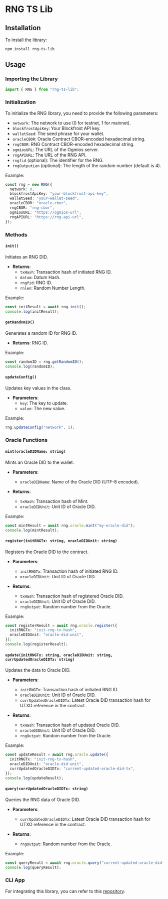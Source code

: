 # RNG TS Lib

## Installation

To install the library:

```sh
npm install rng-ts-lib
```

## Usage

### Importing the Library

```ts
import { RNG } from "rng-ts-lib";
```

### Initialization

To initialize the RNG library, you need to provide the following parameters:

- `network`: The network to use (0 for testnet, 1 for mainnet).
- `blockfrostApiKey`: Your Blockfrost API key.
- `walletSeed`: The seed phrase for your wallet.
- `oracleCBOR`: Oracle Contract CBOR-encoded hexadecimal string.
- `rngCBOR`: RNG Contract CBOR-encoded hexadecimal string.
- `ogmiosURL`: The URL of the Ogmios server.
- `rngAPIURL`: The URL of the RNG API.
- `rngfid` (optional): The identifier for the RNG.
- `rngOutputLen` (optional): The length of the random number (default is 4).

Example:

```ts
const rng = new RNG({
  network: 0,
  blockfrostApiKey: "your-blockfrost-api-key",
  walletSeed: "your-wallet-seed",
  oracleCBOR: "oracle-cbor",
  rngCBOR: "rng-cbor",
  ogmiosURL: "https://ogmios-url",
  rngAPIURL: "https://rng-api-url",
});
```

### Methods

#### `init()`

Initiates an RNG DID.

- **Returns**:
  - `txHash`: Transaction hash of initiated RNG ID.
  - `datum`: Datum Hash.
  - `rngfid`: RNG ID.
  - `rnlen`: Random Number Length.

Example:

```ts
const initResult = await rng.init();
console.log(initResult);
```

#### `getRandomID()`

Generates a random ID for RNG ID.

- **Returns**: RNG ID.

Example:

```ts
const randomID = rng.getRandomID();
console.log(randomID);
```

#### `updateConfig()`

Updates key values in the class.

- **Parameters**:
  - `key`: The key to update.
  - `value`: The new value.

Example:

```ts
rng.updateConfig("network", 1);
```

### Oracle Functions

#### `mint(oracleDIDName: string)`

Mints an Oracle DID to the wallet.

- **Parameters**:

  - `oracleDIDName`: Name of the Oracle DID (UTF-8 encoded).

- **Returns**:
  - `txHash`: Transaction hash of Mint.
  - `oracleDIDUnit`: Unit ID of Oracle DID.

Example:

```ts
const mintResult = await rng.oracle.mint("my-oracle-did");
console.log(mintResult);
```

#### `register(initRNGTx: string, oracleDIDUnit: string)`

Registers the Oracle DID to the contract.

- **Parameters**:

  - `initRNGTx`: Transaction hash of initiated RNG ID.
  - `oracleDIDUnit`: Unit ID of Oracle DID.

- **Returns**:
  - `txHash`: Transaction hash of registered Oracle DID.
  - `oracleDIDUnit`: Unit ID of Oracle DID.
  - `rngOutput`: Random number from the Oracle.

Example:

```ts
const registerResult = await rng.oracle.register({
  initRNGTx: "init-rng-tx-hash",
  oracleDIDUnit: "oracle-did-unit",
});
console.log(registerResult);
```

#### `update(initRNGTx: string, oracleDIDUnit: string, currUpdatedOracleDIDTx: string)`

Updates the data to Oracle DID.

- **Parameters**:

  - `initRNGTx`: Transaction hash of initiated RNG ID.
  - `oracleDIDUnit`: Unit ID of Oracle DID.
  - `currUpdatedOracleDIDTx`: Latest Oracle DID transaction hash for UTXO reference in the contract.

- **Returns**:
  - `txHash`: Transaction hash of updated Oracle DID.
  - `oracleDIDUnit`: Unit ID of Oracle DID.
  - `rngOutput`: Random number from the Oracle.

Example:

```ts
const updateResult = await rng.oracle.update({
  initRNGTx: "init-rng-tx-hash",
  oracleDIDUnit: "oracle-did-unit",
  currUpdatedOracleDIDTx: "current-updated-oracle-did-tx",
});
console.log(updateResult);
```

#### `query(currUpdatedOracleDIDTx: string)`

Queries the RNG data of Oracle DID.

- **Parameters**:

  - `currUpdatedOracleDIDTx`: Latest Oracle DID transaction hash for UTXO reference in the contract.

- **Returns**:
  - `rngOutput`: Random number from the Oracle.

Example:

```ts
const queryResult = await rng.oracle.query("current-updated-oracle-did-tx");
console.log(queryResult);
```

### CLI App

For integrating this library, you can refer to this [repository](https://github.com/Nucastio/rng-ts-example).
